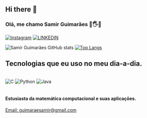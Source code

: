 ## Hi there 👋
### Olá, me chamo Samir Guimarães 👋🖐️👋

[![Instagram](https://img.shields.io/badge/Instagram-E4405F?style=for-the-badge&logo=instagram&logoColor=white)](https://www.instagram.com/samir_guima/)
[![LINKEDIN](https://img.shields.io/badge/LinkedIn-0077B5?style=for-the-badge&logo=linkedin&logoColor=white)](https://www.linkedin.com/in/samir-guimar%C3%A3es-a5140b219/)

![Samir Guimarães GitHub stats](https://github-readme-stats.vercel.app/api?username=SamirGuimaraes&show_icons=true&theme=radical)
[![Top Langs](https://github-readme-stats.vercel.app/api/top-langs/?username=SamirGuimaraes&layout=donut-vertical)](https://github.com/anuraghazra/github-readme-stats)

## Tecnologias que eu uso no meu dia-a-dia.

<div style="display: inline_block"><br/>
    <img aling="center" alt="C" src="https://img.shields.io/badge/C-00599C?style=for-the-badge&logo=c&logoColor=white">
    <img aling="center" alt="Python" src="https://img.shields.io/badge/Python-14354C?style=for-the-badge&logo=python&logoColor=white">
    <img aling="center" alt="Java" src="https://img.shields.io/badge/Java-ED8B00?style=for-the-badge&logo=openjdk&logoColor=white">
</div><br/>

#### Estusiasta da matemática computacional e suas aplicações.


[Email: guimaraesamir@gmail.com](mailto:guimaraesamir@gmail.com)

